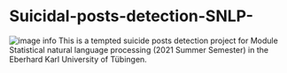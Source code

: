 # Suicidal-posts-detection-SNLP-
![image info](/home/nauxiy/Downloads/Untitled-Artwork(1).png)
This is a tempted suicide posts detection project for Module Statistical natural language processing (2021 Summer Semester) in the Eberhard Karl University of Tübingen.
